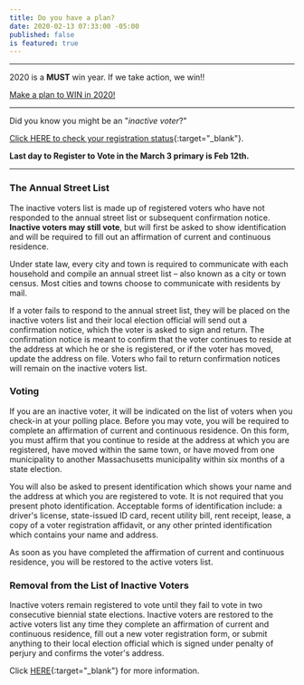 ```yaml
---
title: Do you have a plan?
date: 2020-02-13 07:33:00 -05:00
published: false
is featured: true
---
```


---

2020 is a **MUST** win year.  If we take action, we win!!  

[Make a plan to WIN in 2020!](http://www.indivisibleacton.org/general-information/election-2020.html)

---

Did you know you might be an "*inactive voter*?"

[Click HERE to check your registration status](https://www.sec.state.ma.us/voterregistrationsearch/myvoterregstatus.aspx){:target="_blank"}.

**Last day to Register to Vote in the March 3 primary is Feb 12th.**

---

### The Annual Street List

The inactive voters list is made up of registered voters who have not responded to the annual street list or subsequent confirmation notice. **Inactive voters may still vote**, but will first be asked to show identification and will be required to fill out an affirmation of current and continuous residence.

Under state law, every city and town is required to communicate with each household and compile an annual street list – also known as a city or town census. Most cities and towns choose to communicate with residents by mail.

If a voter fails to respond to the annual street list, they will be placed on the inactive voters list and their local election official will send out a confirmation notice, which the voter is asked to sign and return. The confirmation notice is meant to confirm that the voter continues to reside at the address at which he or she is registered, or if the voter has moved, update the address on file. Voters who fail to return confirmation notices will remain on the inactive voters list.

### Voting

If you are an inactive voter, it will be indicated on the list of voters when you check-in at your polling place. Before you may vote, you will be required to complete an affirmation of current and continuous residence. On this form, you must affirm that you continue to reside at the address at which you are registered, have moved within the same town, or have moved from one municipality to another Massachusetts municipality within six months of a state election.

You will also be asked to present identification which shows your name and the address at which you are registered to vote. It is not required that you present photo identification. Acceptable forms of identification include: a driver's license, state-issued ID card, recent utility bill, rent receipt, lease, a copy of a voter registration affidavit, or any other printed identification which contains your name and address.

As soon as you have completed the affirmation of current and continuous residence, you will be restored to the active voters list.

### Removal from the List of Inactive Voters

Inactive voters remain registered to vote until they fail to vote in two consecutive biennial state elections. Inactive voters are restored to the active voters list any time they complete an affirmation of current and continuous residence, fill out a new voter registration form, or submit anything to their local election official which is signed under penalty of perjury and confirms the voter's address.

Click [HERE](https://www.sec.state.ma.us/ele/eleidx.htm){:target="_blank"} for more information.